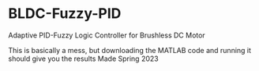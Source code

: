 
# BLDC-Fuzzy-PID
Adaptive PID-Fuzzy Logic Controller for Brushless DC Motor

This is basically a mess, but downloading the MATLAB code and running it should give you the results
Made Spring 2023

